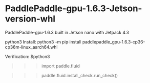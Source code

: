 # PaddlePaddle-gpu-1.6.3-Jetson-version-whl
PaddlePaddle-gpu-1.6.3 built in Jetson nano with Jetpack 4.3

python3
Install:
python3 -m pip install paddlepaddle_gpu-1.6.3-cp36-cp36m-linux_aarch64.whl

Verification:
$python3

>>> import paddle.fluid

>>> paddle.fluid.install_check.run_check()
